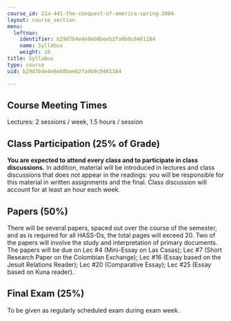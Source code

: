 ```yaml
---
course_id: 21a-441-the-conquest-of-america-spring-2004
layout: course_section
menu:
  leftnav:
    identifier: b29d7b4e4e8eb0beeb2fa9b9c0461184
    name: Syllabus
    weight: 10
title: Syllabus
type: course
uid: b29d7b4e4e8eb0beeb2fa9b9c0461184

---
```


Course Meeting Times
--------------------

Lectures: 2 sessions / week, 1.5 hours / session

Class Participation (25% of Grade)
----------------------------------

**You are expected to attend every class and to participate in class discussions.** In addition, material will be introduced in lectures and class discussions that does not appear in the readings: you will be responsible for this material in written assignments and the final. Class discussion will account for at least an hour each week.

Papers (50%)
------------

There will be several papers, spaced out over the course of the semester, and as is required for all HASS-Ds, the total pages will exceed 20. Two of the papers will involve the study and interpretation of primary documents. The papers will be due on Lec #4 (Mini-Essay on Las Casas); Lec #7 (Short Research Paper on the Colombian Exchange); Lec #16 (Essay based on the Jesuit Relations Reader); Lec #20 (Comparative Essay); Lec #25 (Essay based on Kuna reader).

Final Exam (25%)
----------------

To be given as regularly scheduled exam during exam week.
